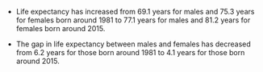 * Life expectancy has increased from 69.1 years for males and 75.3 years for females born around 1981 to 77.1 years for males and 81.2 years for females born around 2015.

* The gap in life expectancy between males and females has decreased from 6.2 years for those born around 1981 to 4.1 years for those born around 2015.
